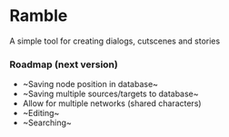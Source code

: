 # Ramble
A simple tool for creating dialogs, cutscenes and stories

### Roadmap (next version)
- ~Saving node position in database~
- ~Saving multiple sources/targets to database~
- Allow for multiple networks (shared characters)
- ~Editing~
- ~Searching~
